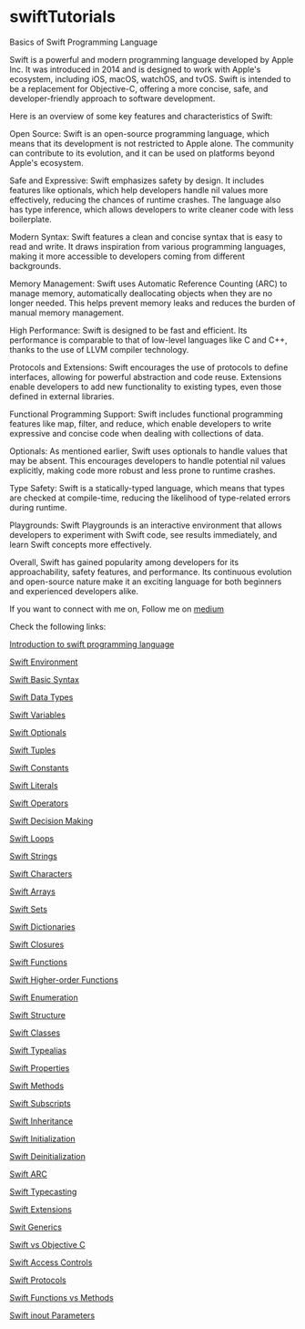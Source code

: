 # swiftTutorials
Basics of Swift Programming Language

Swift is a powerful and modern programming language developed by Apple Inc. It was introduced in 2014 and is designed to work with Apple's ecosystem, including iOS, macOS, watchOS, and tvOS. Swift is intended to be a replacement for Objective-C, offering a more concise, safe, and developer-friendly approach to software development.

Here is an overview of some key features and characteristics of Swift:

Open Source: Swift is an open-source programming language, which means that its development is not restricted to Apple alone. The community can contribute to its evolution, and it can be used on platforms beyond Apple's ecosystem. 

Safe and Expressive: Swift emphasizes safety by design. It includes features like optionals, which help developers handle nil values more effectively, reducing the chances of runtime crashes. The language also has type inference, which allows developers to write cleaner code with less boilerplate.

Modern Syntax: Swift features a clean and concise syntax that is easy to read and write. It draws inspiration from various programming languages, making it more accessible to developers coming from different backgrounds. 

Memory Management: Swift uses Automatic Reference Counting (ARC) to manage memory, automatically deallocating objects when they are no longer needed. This helps prevent memory leaks and reduces the burden of manual memory management.

High Performance: Swift is designed to be fast and efficient. Its performance is comparable to that of low-level languages like C and C++, thanks to the use of LLVM compiler technology. 

Protocols and Extensions: Swift encourages the use of protocols to define interfaces, allowing for powerful abstraction and code reuse. Extensions enable developers to add new functionality to existing types, even those defined in external libraries. 

Functional Programming Support: Swift includes functional programming features like map, filter, and reduce, which enable developers to write expressive and concise code when dealing with collections of data. 

Optionals: As mentioned earlier, Swift uses optionals to handle values that may be absent. This encourages developers to handle potential nil values explicitly, making code more robust and less prone to runtime crashes. 

Type Safety: Swift is a statically-typed language, which means that types are checked at compile-time, reducing the likelihood of type-related errors during runtime.

Playgrounds: Swift Playgrounds is an interactive environment that allows developers to experiment with Swift code, see results immediately, and learn Swift concepts more effectively. 

Overall, Swift has gained popularity among developers for its approachability, safety features, and performance. Its continuous evolution and open-source nature make it an exciting language for both beginners and experienced developers alike.

If you want to connect with me on, Follow me on [medium](https://medium.com/@baljitKaurGoraya) 

Check the following links:

[Introduction to swift programming language](https://medium.com/@baljitKaurGoraya/introduction-to-swift-6dc362a735c6)

[Swift Environment](https://medium.com/@baljitKaurGoraya/swift-environment-79577cee99c9)

[Swift Basic Syntax](https://medium.com/@baljitKaurGoraya/basic-syntax-of-swift-programming-language-53d85decb288)

[Swift Data Types](https://medium.com/@baljitKaurGoraya/swift-data-types-4c36518a5344)

[Swift Variables](https://medium.com/@baljitKaurGoraya/variables-in-swift-programming-language-4f0f3c0473ea)

[Swift Optionals](https://medium.com/@baljitKaurGoraya/optionals-in-swift-programming-language-7fb285c0c0bc)

[Swift Tuples](https://medium.com/@baljitKaurGoraya/tuples-in-swift-programming-language-4f33cc09e498)

[Swift Constants](https://medium.com/@baljitKaurGoraya/constants-in-swift-programming-language-34e1d57991ec)

[Swift Literals](https://medium.com/@baljitKaurGoraya/literals-in-swift-programming-language-8f64b5a48781)

[Swift Operators](https://medium.com/@baljitKaurGoraya/operators-in-swift-programming-language-70fe442eb87)

[Swift Decision Making](https://medium.com/@baljitKaurGoraya/decision-making-in-swift-programming-language-6ee953314c2c)

[Swift Loops](https://medium.com/@baljitKaurGoraya/loops-in-swift-programming-language-ab08002a4a3f)

[Swift Strings](https://medium.com/@baljitKaurGoraya/strings-in-swift-programming-language-f9bae3f34db7)

[Swift Characters](https://medium.com/@baljitKaurGoraya/characters-in-swift-programming-language-137a201353d6)

[Swift Arrays](https://medium.com/@baljitKaurGoraya/arrays-in-swift-programming-language-14463b683a7c)

[Swift Sets](https://medium.com/@baljitKaurGoraya/sets-in-swift-programming-language-67203be37d44)

[Swift Dictionaries](https://medium.com/@baljitKaurGoraya/dictionaries-in-swift-programming-language-ede6a3850131)

[Swift Closures](https://medium.com/swiftable/a-guide-to-closures-in-swift-368e6aca6d71)

[Swift Functions](https://medium.com/@baljitKaurGoraya/a-guide-to-functions-in-swift-ae9c74b35817)

[Swift Higher-order Functions](https://medium.com/@baljitKaurGoraya/understand-swifts-higher-order-functions-9dc97b1d7a9a)

[Swift Enumeration](https://medium.com/@baljitKaurGoraya/a-guide-to-enumeration-in-swift-caa326c430e8)

[Swift Structure](https://medium.com/@baljitKaurGoraya/a-brief-guide-to-structure-in-swift-d3f94d78b749)

[Swift Classes](https://medium.com/@baljitKaurGoraya/explore-class-in-swift-in-depth-4cd8487caf2b)

[Swift Typealias](https://medium.com/@baljitKaurGoraya/a-guide-to-typealias-in-swift-d3605cf8205a)

[Swift Properties](https://medium.com/@baljitKaurGoraya/what-are-properties-in-swift-bc4f4735f913)

[Swift Methods](https://medium.com/@baljitKaurGoraya/a-basic-guide-to-method-in-swift-8bb969abdeac)

[Swift Subscripts](https://medium.com/swiftfy/a-guide-to-subscripts-in-swift-68f1628cce97)

[Swift Inheritance](https://medium.com/swiftfy/inheritance-in-swift-7b676bcefc17)

[Swift Initialization](https://medium.com/swiftfy/a-guide-to-initialization-in-swift-5190bd7bfedf)

[Swift Deinitialization](https://medium.com/swiftfy/a-guide-to-initialization-in-swift-5190bd7bfedf)

[Swift ARC](https://medium.com/@baljitKaurGoraya/how-arc-works-in-swift-7601a73a3ae2)

[Swift Typecasting](https://medium.com/swiftfy/typecasting-in-swift-tips-tricks-b86962d6eafb)

[Swift Extensions](https://medium.com/swiftfy/extensions-in-swift-programming-language-f897d0175e06)

[Swit Generics](https://medium.com/@baljitKaurGoraya/power-of-swift-generics-c3b4cb3b1029)

[Swift vs Objective C](https://medium.com/swiftfy/difference-between-objective-c-and-swift-e53369ee2d4f)

[Swift Access Controls](https://medium.com/swiftfy/swift-access-control-with-example-7d6e17fcc117)

[Swift Protocols](https://medium.com/swiftfy/all-about-protocols-in-swift-57acb2cab440)

[Swift Functions vs Methods](https://medium.com/swiftfy/difference-between-function-and-method-in-swift-2c77ebc86379)

[Swift inout Parameters](https://medium.com/@baljitKaurGoraya/swift-inout-parameters-ed7418ee7d00)
